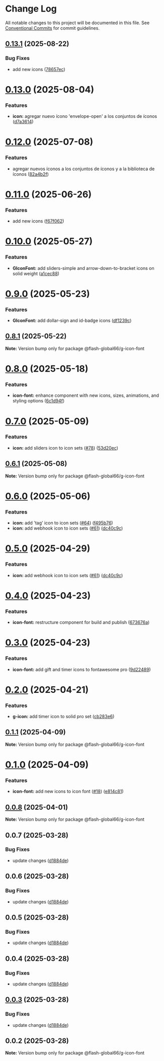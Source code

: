 # Change Log

All notable changes to this project will be documented in this file.
See [Conventional Commits](https://conventionalcommits.org) for commit guidelines.

## [0.13.1](https://github.com/Flash-Global66/global-design-system/compare/@flash-global66/g-icon-font@0.13.0...@flash-global66/g-icon-font@0.13.1) (2025-08-22)


### Bug Fixes

* add new icons ([78657ec](https://github.com/Flash-Global66/global-design-system/commit/78657ec0a35b2df14fd354fd755f97e7911d767e))





# [0.13.0](https://github.com/Flash-Global66/global-design-system/compare/@flash-global66/g-icon-font@0.12.0...@flash-global66/g-icon-font@0.13.0) (2025-08-04)


### Features

* **icon:** agregar nuevo ícono 'envelope-open' a los conjuntos de íconos ([d7a3614](https://github.com/Flash-Global66/global-design-system/commit/d7a3614886de47c5f14340915fe2e4d3bac3d0a6))





# [0.12.0](https://github.com/Flash-Global66/global-design-system/compare/@flash-global66/g-icon-font@0.11.0...@flash-global66/g-icon-font@0.12.0) (2025-07-08)


### Features

* agregar nuevos íconos a los conjuntos de íconos y a la biblioteca de íconos ([82a4b2f](https://github.com/Flash-Global66/global-design-system/commit/82a4b2f2655f6b83bae75de33f3a0741a155830b))





# [0.11.0](https://github.com/Flash-Global66/global-design-system/compare/@flash-global66/g-icon-font@0.10.0...@flash-global66/g-icon-font@0.11.0) (2025-06-26)


### Features

* add new icons ([f67f062](https://github.com/Flash-Global66/global-design-system/commit/f67f062d53ed6cb686d8aad5b404da2b64c19542))





# [0.10.0](https://github.com/Flash-Global66/global-design-system/compare/@flash-global66/g-icon-font@0.9.0...@flash-global66/g-icon-font@0.10.0) (2025-05-27)


### Features

* **GIconFont:** add sliders-simple and arrow-down-to-bracket icons on solid weight ([a1cec88](https://github.com/Flash-Global66/global-design-system/commit/a1cec88546aa87855035837b61e83551a00b63f8))





# [0.9.0](https://github.com/Flash-Global66/global-design-system/compare/@flash-global66/g-icon-font@0.8.1...@flash-global66/g-icon-font@0.9.0) (2025-05-23)


### Features

* **GIconFont:** add dollar-sign and id-badge icons ([df1239c](https://github.com/Flash-Global66/global-design-system/commit/df1239cc62ef9ce0889f9b01d155f19ff65677dd))





## [0.8.1](https://github.com/Flash-Global66/global-design-system/compare/@flash-global66/g-icon-font@0.8.0...@flash-global66/g-icon-font@0.8.1) (2025-05-22)

**Note:** Version bump only for package @flash-global66/g-icon-font





# [0.8.0](https://github.com/Flash-Global66/global-design-system/compare/@flash-global66/g-icon-font@0.7.0...@flash-global66/g-icon-font@0.8.0) (2025-05-18)


### Features

* **icon-font:** enhance component with new icons, sizes, animations, and styling options ([6c1d94f](https://github.com/Flash-Global66/global-design-system/commit/6c1d94f0fc5adefbde31ca2ca18a0f35aeab0b16))





# [0.7.0](https://github.com/Flash-Global66/global-design-system/compare/@flash-global66/g-icon-font@0.6.1...@flash-global66/g-icon-font@0.7.0) (2025-05-09)


### Features

* **icon:** add sliders icon to icon sets ([#78](https://github.com/Flash-Global66/global-design-system/issues/78)) ([53d20ec](https://github.com/Flash-Global66/global-design-system/commit/53d20ec0a68441381a371477fdc176c9c12336b6))





## [0.6.1](https://github.com/Flash-Global66/global-design-system/compare/@flash-global66/g-icon-font@0.6.0...@flash-global66/g-icon-font@0.6.1) (2025-05-08)

**Note:** Version bump only for package @flash-global66/g-icon-font





# [0.6.0](https://github.com/Flash-Global66/global-design-system/compare/@flash-global66/g-icon-font@0.4.0...@flash-global66/g-icon-font@0.6.0) (2025-05-06)


### Features

* **icon:** add 'tag' icon to icon sets ([#64](https://github.com/Flash-Global66/global-design-system/issues/64)) ([f495b76](https://github.com/Flash-Global66/global-design-system/commit/f495b76cbca30dc5f54f5bb533e499fc883e12f0))
* **icon:** add webhook icon to icon sets ([#61](https://github.com/Flash-Global66/global-design-system/issues/61)) ([dc40c9c](https://github.com/Flash-Global66/global-design-system/commit/dc40c9cd0a16db8cbe7a5093819928fa5a47b7cc))





# [0.5.0](https://github.com/Flash-Global66/global-design-system/compare/@flash-global66/g-icon-font@0.4.0...@flash-global66/g-icon-font@0.5.0) (2025-04-29)


### Features

* **icon:** add webhook icon to icon sets ([#61](https://github.com/Flash-Global66/global-design-system/issues/61)) ([dc40c9c](https://github.com/Flash-Global66/global-design-system/commit/dc40c9cd0a16db8cbe7a5093819928fa5a47b7cc))





# [0.4.0](https://github.com/Flash-Global66/global-design-system/compare/@flash-global66/g-icon-font@0.3.0...@flash-global66/g-icon-font@0.4.0) (2025-04-23)


### Features

* **icon-font:** restructure component for build and publish ([673676a](https://github.com/Flash-Global66/global-design-system/commit/673676a5493203905536d732e5f47c1ec98c8c50))





# [0.3.0](https://github.com/Flash-Global66/global-design-system/compare/@flash-global66/g-icon-font@0.2.0...@flash-global66/g-icon-font@0.3.0) (2025-04-23)


### Features

* **icon-font:** add gift and timer icons to fontawesome pro ([9d22489](https://github.com/Flash-Global66/global-design-system/commit/9d22489f423a047f490694208f8a3c0c0e7335d2))





# [0.2.0](https://github.com/Flash-Global66/global-design-system/compare/@flash-global66/g-icon-font@0.1.1...@flash-global66/g-icon-font@0.2.0) (2025-04-21)


### Features

* **g-icon:** add timer icon to solid pro set ([cb283e6](https://github.com/Flash-Global66/global-design-system/commit/cb283e6218539a010e085f32f84b478ac66e30d7))





## [0.1.1](https://github.com/Flash-Global66/global-design-system/compare/@flash-global66/g-icon-font@0.1.0...@flash-global66/g-icon-font@0.1.1) (2025-04-09)

**Note:** Version bump only for package @flash-global66/g-icon-font





# [0.1.0](https://github.com/Flash-Global66/global-design-system/compare/@flash-global66/g-icon-font@0.0.8...@flash-global66/g-icon-font@0.1.0) (2025-04-09)


### Features

* **icon-font:** add new icons to icon font ([#18](https://github.com/Flash-Global66/global-design-system/issues/18)) ([e814c81](https://github.com/Flash-Global66/global-design-system/commit/e814c81f765e6c3d212fe9f381463a11b2dc8dad))





## [0.0.8](https://github.com/Flash-Global66/global-design-system/compare/@flash-global66/g-icon-font@0.0.7...@flash-global66/g-icon-font@0.0.8) (2025-04-01)

**Note:** Version bump only for package @flash-global66/g-icon-font





## 0.0.7 (2025-03-28)


### Bug Fixes

* update changes ([d1884de](https://github.com/Flash-Global66/global-design-system/commit/d1884de11e4e9522c2d6912d932122a75aabf9e7))





## 0.0.6 (2025-03-28)


### Bug Fixes

* update changes ([d1884de](https://github.com/Flash-Global66/global-design-system/commit/d1884de11e4e9522c2d6912d932122a75aabf9e7))





## 0.0.5 (2025-03-28)


### Bug Fixes

* update changes ([d1884de](https://github.com/Flash-Global66/global-design-system/commit/d1884de11e4e9522c2d6912d932122a75aabf9e7))





## 0.0.4 (2025-03-28)


### Bug Fixes

* update changes ([d1884de](https://github.com/Flash-Global66/global-design-system/commit/d1884de11e4e9522c2d6912d932122a75aabf9e7))





## [0.0.3](https://github.com/Flash-Global66/global-design-system/compare/@flash-global66/g-icon-font@0.0.2...@flash-global66/g-icon-font@0.0.3) (2025-03-28)


### Bug Fixes

* update changes ([d1884de](https://github.com/Flash-Global66/global-design-system/commit/d1884de11e4e9522c2d6912d932122a75aabf9e7))





## 0.0.2 (2025-03-28)

**Note:** Version bump only for package @flash-global66/g-icon-font
